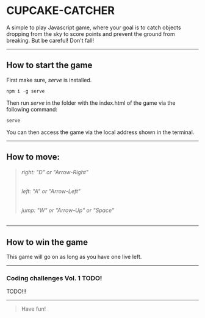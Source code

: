 
# CUPCAKE-CATCHER
A simple to play Javascript game, where your goal is to catch objects dropping from the sky to score points and prevent the ground from breaking.
But be careful! Don't fall!

---
## How to start the game
First make sure, *serve* is installed.
```javascript
npm i -g serve
```

Then run *serve* in the folder with the index.html of the game via the following command:
```javascript
serve
```

You can then access the game via the local address shown in the terminal.

---

## How to move:
>###### right: "D" or "Arrow-Right"
>
> ###### left: "A" or "Arrow-Left"
>
>###### jump: "W" or "Arrow-Up" or "Space"

---

## How to win the game
This game will go on as long as you have one live left.

------- 

###
### Coding challenges  Vol. 1 TODO!
TODO!!!

---

> Have fun!


